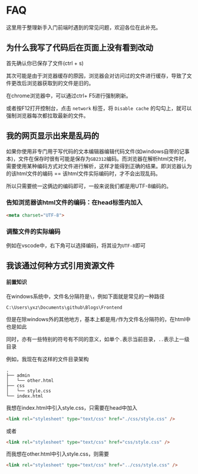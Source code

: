 # FAQ

这里用于整理新手入门前端时遇到的常见问题，欢迎各位在此补充。

## 为什么我写了代码后在页面上没有看到改动

首先确认你已保存了文件(ctrl + s)

其次可能是由于浏览器缓存的原因，浏览器会对访问过的文件进行缓存，导致了文件更改后浏览器获取到的文件是旧的。

在chrome浏览器中，可以通过ctrl+ F5进行强制刷新。

或者按F12打开控制台，点击 `network` 标签，将 `Disable cache` 的勾勾上，就可以强制浏览器每次都拉取最新的文件。

## 我的网页显示出来是乱码的

如果你使用非专门用于写代码的文本编辑器编辑代码文件(如windows自带的记事本)，文件在保存时很有可能是保存为`GB2312`编码。而浏览器在解析html文件时，需要使用某种编码方式对文件进行解析，这样才能得到正确的结果。即浏览器认为的该html文件的编码 == 该html文件实际编码时，才不会出现乱码。

所以只需要统一这俩边的编码即可，一般来说我们都是用UTF-8编码的。

### 告知浏览器该html文件的编码：在head标签内加入

```html
<meta charset="UTF-8">
```

### 调整文件的实际编码

例如在vscode中，右下角可以选择编码，将其设为`UTF-8`即可

## 我该通过何种方式引用资源文件

#### 前置知识

在windows系统中，文件名分隔符是`\`，例如下面就是常见的一种路径

`C:\Users\yxz\Documents\github\Blogs\Frontend`

但是在除windows外的其他地方，基本上都是用`/`作为文件名分隔符的，在html中也是如此

同时，亦有一些特别的符号有不同的意义，如单个`.`表示当前目录，`..`表示上一级目录

例如，我现在有这样的文件目录架构

```
.
├── admin
│   └── other.html
├── css
│   └── style.css
└── index.html
```

我想在index.html中引入style.css，只需要在head中加入

```html
<link rel="stylesheet" type="text/css" href="./css/style.css" />
```

或者

```html
<link rel="stylesheet" type="text/css" href="css/style.css" />
```

而我想在other.html中引入style.css，则需要

```html
<link rel="stylesheet" type="text/css" href="../css/style.css" />
```

